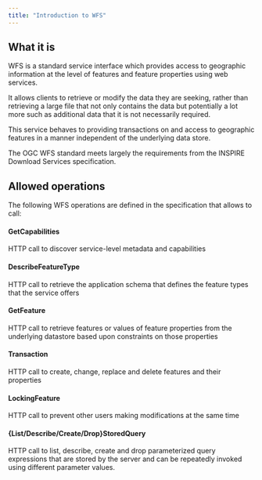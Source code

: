 ```yaml
---
title: "Introduction to WFS"
---
```


## What it is

WFS is a standard service interface which provides access to geographic information at the level of features and feature properties using web services.

It allows clients to retrieve or modify the data they are seeking, rather than retrieving a large file that not only contains the data but potentially a lot more such as additional data that it is not necessarily required.

This service behaves to providing transactions on and access to geographic features in a manner independent of the underlying data store.

The OGC WFS standard meets largely the requirements from the INSPIRE Download Services specification.

## Allowed operations

The following WFS operations are defined in the specification that allows to call:

#### GetCapabilities
HTTP call to discover service-level metadata and capabilities

#### DescribeFeatureType
HTTP call to retrieve the application schema that defines the feature types that the service offers

#### GetFeature
HTTP call to retrieve features or values of feature properties from the underlying datastore based upon constraints on those properties

#### Transaction
HTTP call to create, change, replace and delete features and their properties

#### LockingFeature
HTTP call to prevent other users making modifications at the same time

#### {List/Describe/Create/Drop}StoredQuery
HTTP call to list, describe, create and drop parameterized query expressions that are stored by the server and can be repeatedly invoked using different parameter values.